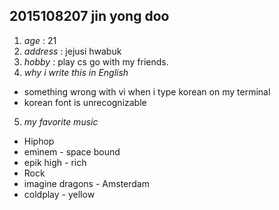 ## __2015108207 jin yong doo__

1. _age_ : 21
2. _address_ : jejusi hwabuk
3. _hobby_ : play cs go with my friends.
4. _why i write this in English_
* something wrong with vi when i type korean on my terminal
* korean font is unrecognizable
5. _my favorite music_
* Hiphop
 * eminem - space bound
 * epik high - rich
* Rock
 * imagine dragons - Amsterdam
 * coldplay - yellow
